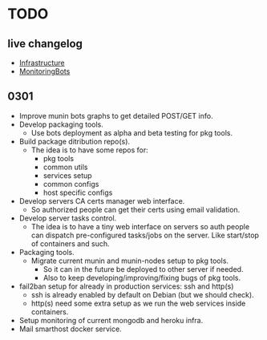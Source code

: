# TODO

## live changelog

* [Infrastructure](../../../compare/cd5a455c...master)
* [MonitoringBots](../../../../MonitoringBots/compare/56080e41...master)

## 0301

* Improve munin bots graphs to get detailed POST/GET info.
* Develop packaging tools.
	* Use bots deployment as alpha and beta testing for pkg tools.
* Build package ditribution repo(s).
	* The idea is to have some repos for:
		* pkg tools
		* common utils
		* services setup
		* common configs
		* host specific configs
* Develop servers CA certs manager web interface.
	* So authorized people can get their certs using email validation.
* Develop server tasks control.
	* The idea is to have a tiny web interface on servers so auth people can dispatch pre-configured tasks/jobs on the server. Like start/stop of containers and such.
* Packaging tools.
	* Migrate current munin and munin-nodes setup to pkg tools.
		* So it can in the future be deployed to other server if needed.
		* Also to keep developing/improving/fixing bugs of pkg tools.
* fail2ban setup for already in production services: ssh and http(s)
	* ssh is already enabled by default on Debian (but we should check).
	* http(s) need some extra setup as we run the web services inside containers.
* Setup monitoring of current mongodb and heroku infra.
* Mail smarthost docker service.
